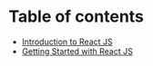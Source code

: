 # Table of contents

* [Introduction to React JS](README.md)
* [Getting Started with React JS](getting-started-with-react-js.md)
